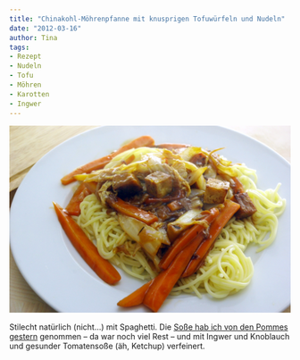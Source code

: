 ```yaml
---
title: "Chinakohl-Möhrenpfanne mit knusprigen Tofuwürfeln und Nudeln"
date: "2012-03-16" 
author: Tina
tags:
- Rezept
- Nudeln
- Tofu
- Möhren
- Karotten
- Ingwer
---
```


![Chinakohlpfanne mit Tofu und Karotten auf Nudeln](images/imgp8693.jpg)

Stilecht natürlich (nicht...) mit Spaghetti. Die [Soße hab ich von den Pommes gestern](/posts/2012/03/pommes-mit-brauner-sose/) genommen – da war noch viel Rest – und mit Ingwer und Knoblauch und gesunder Tomatensoße (äh, Ketchup) verfeinert.
